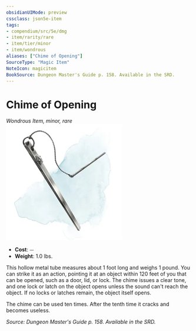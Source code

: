 ```yaml
---
obsidianUIMode: preview
cssclass: json5e-item
tags:
- compendium/src/5e/dmg
- item/rarity/rare
- item/tier/minor
- item/wondrous
aliases: ["Chime of Opening"]
SourceType: "Magic Item"
NoteIcon: magicitem
BookSource: Dungeon Master's Guide p. 158. Available in the SRD.
---
```

# Chime of Opening
*Wondrous Item, minor, rare*  
![](/3-Mechanics/CLI/items/img/chime-of-opening.webp#right)  

- **Cost**: ⏤
- **Weight**: 1.0 lbs.

This hollow metal tube measures about 1 foot long and weighs 1 pound. You can strike it as an action, pointing it at an object within 120 feet of you that can be opened, such as a door, lid, or lock. The chime issues a clear tone, and one lock or latch on the object opens unless the sound can't reach the object. If no locks or latches remain, the object itself opens.

The chime can be used ten times. After the tenth time it cracks and becomes useless.

*Source: Dungeon Master's Guide p. 158. Available in the SRD.*